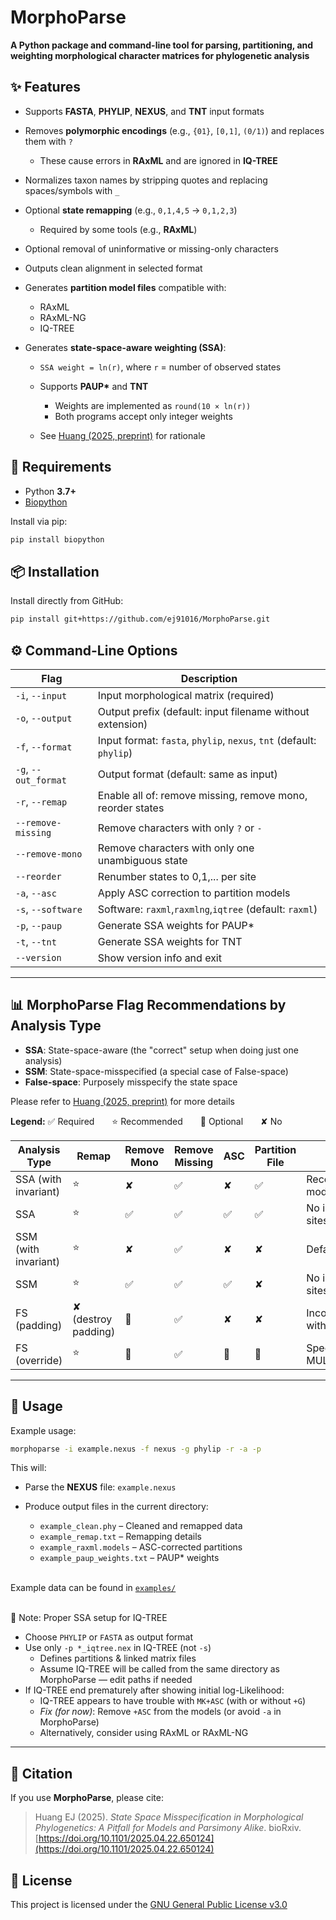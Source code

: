 # MorphoParse

**A Python package and command-line tool for parsing, partitioning, and weighting morphological character matrices for phylogenetic analysis**

## ✨ Features

- Supports **FASTA**, **PHYLIP**, **NEXUS**, and **TNT** input formats
- Removes **polymorphic encodings** (e.g., `{01}`, `[0,1]`, `(0/1)`) and replaces them with `?`

  - These cause errors in **RAxML** and are ignored in **IQ-TREE**
- Normalizes taxon names by stripping quotes and replacing spaces/symbols with `_`
- Optional **state remapping** (e.g., `0,1,4,5` → `0,1,2,3`)

  - Required by some tools (e.g., **RAxML**)
- Optional removal of uninformative or missing-only characters
- Outputs clean alignment in selected format
- Generates **partition model files** compatible with:
  - RAxML
  - RAxML-NG
  - IQ-TREE
- Generates **state-space-aware weighting (SSA)**:
  - `SSA weight = ln(r)`, where `r` = number of observed states
  - Supports **PAUP\*** and **TNT**

    - Weights are implemented as `round(10 × ln(r))`
    - Both programs accept only integer weights
  - See [Huang (2025, preprint)](https://doi.org/10.1101/2025.04.22.650124) for rationale

## 🧱 Requirements

- Python **3.7+**
- [Biopython](https://biopython.org/)

Install via pip:

```bash
pip install biopython
```

## 📦 Installation

Install directly from GitHub:

```bash
pip install git+https://github.com/ej91016/MorphoParse.git
```

## ⚙️ Command-Line Options

| Flag                 | Description                                                         |
| -------------------- | ------------------------------------------------------------------- |
| `-i`, `--input`      | Input morphological matrix (required)                               |
| `-o`, `--output`     | Output prefix (default: input filename without extension)           |
| `-f`, `--format`     | Input format: `fasta`, `phylip`, `nexus`, `tnt` (default: `phylip`) |
| `-g`, `--out_format` | Output format (default: same as input)                              |
| `-r`, `--remap`      | Enable all of: remove missing, remove mono, reorder states          |
| `--remove-missing`   | Remove characters with only `?` or `-`                              |
| `--remove-mono`      | Remove characters with only one unambiguous state                   |
| `--reorder`          | Renumber states to 0,1,... per site                                 |
| `-a`, `--asc`        | Apply ASC correction to partition models                            |
| `-s`, `--software`   | Software: `raxml`,`raxmlng`,`iqtree` (default: `raxml`)             |
| `-p`, `--paup`       | Generate SSA weights for PAUP\*                                     |
| `-t`, `--tnt`        | Generate SSA weights for TNT                                        |
| `--version`          | Show version info and exit                                          |

---
## 📊 MorphoParse Flag Recommendations by Analysis Type

- **SSA**: State-space-aware (the "correct" setup when doing just one analysis)
- **SSM**: State-space-misspecified (a special case of False-space)
- **False-space**: Purposely misspecify the state space

Please refer to [Huang (2025, preprint)](https://doi.org/10.1101/2025.04.22.650124) for more details

**Legend:** ✅ Required  ⭐ Recommended  🔘 Optional  ✘ No

| Analysis Type        | Remap               | Remove Mono  | Remove Missing  | ASC | Partition File  | Notes                      | Tools    |
| -------------------- | ------------------- | ------------ | --------------- | --- | --------------- | -------------------------- | -------- |
| SSA (with invariant) | ⭐                  | ✘           | ✅              | ✘   | ✅             | Recommended model          | All      |
| SSA                  | ⭐                  | ✅          | ✅              | ✅  | ✅             | No invariant sites allowed | All      |
| SSM (with invariant) | ⭐                  | ✘           | ✅              | ✘   | ✘              | Default model              | All      |
| SSM                  | ⭐                  | ✅          | ✅              | ✅  | ✘              | No invariant sites allowed | All      |
| FS (padding)         | ✘ (destroy padding) | 🔘          | ✅              | ✘   | ✘              | Incompatible with ASC      | All      |
| FS (override)        | ⭐                  | 🔘          | ✅              | 🔘  | 🔘             | Specify with MULTI`x`\_MK  | RAxML-NG |

---

## 🥪 Usage

Example usage:
```bash
morphoparse -i example.nexus -f nexus -g phylip -r -a -p
```

This will:

- Parse the **NEXUS** file: `example.nexus`
- Produce output files in the current directory:

  - `example_clean.phy`          – Cleaned and remapped data
  - `example_remap.txt`          – Remapping details
  - `example_raxml.models`       – ASC-corrected partitions
  - `example_paup_weights.txt`   – PAUP\* weights
<br><br>

Example data can be found in [`examples/`](https://github.com/ej91016/MorphoParse/tree/main/examples)
<br><br>

📝 Note: Proper SSA setup for IQ-TREE 
- Choose `PHYLIP` or `FASTA` as output format
- Use only `-p *_iqtree.nex` in IQ-TREE (not `-s`)
  - Defines partitions & linked matrix files
  - Assume IQ-TREE will be called from the same directory as MorphoParse — edit paths if needed
- If IQ-TREE end prematurely after showing initial log-Likelihood:
  - IQ-TREE appears to have trouble with `MK+ASC` (with or without `+G`)
  - *Fix (for now)*: Remove `+ASC` from the models (or avoid `-a` in MorphoParse)
  - Alternatively, consider using RAxML or RAxML-NG

---

## 📖 Citation

If you use **MorphoParse**, please cite:

> Huang EJ (2025). *State Space Misspecification in Morphological Phylogenetics: A Pitfall for Models and Parsimony Alike*.
> bioRxiv. [https://doi.org/10.1101/2025.04.22.650124](https://doi.org/10.1101/2025.04.22.650124)

## 🪪 License

This project is licensed under the [GNU General Public License v3.0](https://www.gnu.org/licenses/gpl-3.0.html)
